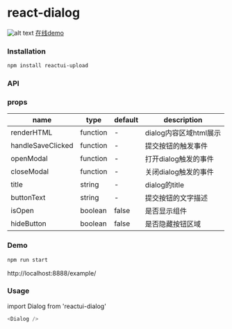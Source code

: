 # react-dialog


![alt text](http://img1.gtimg.com/house/pics/hv1/19/116/2172/141263899.png "Title")
[在线demo](http://datianyun.github.io/dialog "Title")
### Installation
``` sh
npm install reactui-upload
```

### API

### props

|name|type|default| description|
|-----|---|--------|----|
|renderHTML | function |- | dialog内容区域html展示|
|handleSaveClicked | function | -| 提交按钮的触发事件 |
|openModal | function | - | 打开dialog触发的事件 |
|closeModal | function | - | 关闭dialog触发的事件|
|title | string | -| dialog的title |
|buttonText | string | -| 提交按钮的文字描述 |
|isOpen | boolean | false| 是否显示组件 |
|hideButton | boolean | false | 是否隐藏按钮区域|
### Demo

``` sh
npm run start
```

http://localhost:8888/example/

### Usage
import Dialog from 'reactui-dialog'
``` javascript
<Dialog />
```
